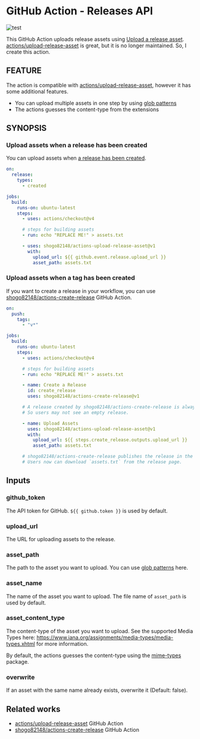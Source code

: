 # GitHub Action - Releases API

![test](https://github.com/shogo82148/actions-upload-release-asset/workflows/test/badge.svg)

This GitHub Action uploads release assets using [Upload a release asset](https://docs.github.com/en/rest/releases/assets?apiVersion=2022-11-28#upload-a-release-asset).
[actions/upload-release-asset] is great, but it is no longer maintained.
So, I create this action.

## FEATURE

The action is compatible with [actions/upload-release-asset],
however it has some additional features.

- You can upload multiple assets in one step by using [glob patterns](https://github.com/actions/toolkit/tree/master/packages/glob#patterns)
- The actions guesses the content-type from the extensions

## SYNOPSIS

### Upload assets when a release has been created

You can upload assets when [a release has been created](https://docs.github.com/en/actions/reference/events-that-trigger-workflows#release).

```yaml
on:
  release:
    types:
      - created

jobs:
  build:
    runs-on: ubuntu-latest
    steps:
      - uses: actions/checkout@v4

      # steps for building assets
      - run: echo "REPLACE ME!" > assets.txt

      - uses: shogo82148/actions-upload-release-asset@v1
        with:
          upload_url: ${{ github.event.release.upload_url }}
          asset_path: assets.txt
```

### Upload assets when a tag has been created

If you want to create a release in your workflow, you can use [shogo82148/actions-create-release] GitHub Action.

```yaml
on:
  push:
    tags:
      - "v*"

jobs:
  build:
    runs-on: ubuntu-latest
    steps:
      - uses: actions/checkout@v4

      # steps for building assets
      - run: echo "REPLACE ME!" > assets.txt

      - name: Create a Release
        id: create_release
        uses: shogo82148/actions-create-release@v1

      # A release created by shogo82148/actions-create-release is alway draft here.
      # So users may not see an empty release.

      - name: Upload Assets
        uses: shogo82148/actions-upload-release-asset@v1
        with:
          upload_url: ${{ steps.create_release.outputs.upload_url }}
          asset_path: assets.txt

      # shogo82148/actions-create-release publishes the release in the end of the job.
      # Users now can download `assets.txt` from the release page.
```

## Inputs

### github_token

The API token for GitHub.
`${{ github.token }}` is used by default.

### upload_url

The URL for uploading assets to the release.

### asset_path

The path to the asset you want to upload.
You can use [glob patterns](https://github.com/actions/toolkit/tree/master/packages/glob#patterns) here.

### asset_name

The name of the asset you want to upload.
The file name of `asset_path` is used by default.

### asset_content_type

The content-type of the asset you want to upload.
See the supported Media Types here: https://www.iana.org/assignments/media-types/media-types.xhtml for more information.

By default, the actions guesses the content-type using the [mime-types](https://www.npmjs.com/package/mime-types) package.

### overwrite

If an asset with the same name already exists, overwrite it (Default: false).

## Related works

- [actions/upload-release-asset] GitHub Action
- [shogo82148/actions-create-release] GitHub Action

[actions/upload-release-asset]: https://github.com/actions/upload-release-asset
[shogo82148/actions-create-release]: https://github.com/shogo82148/actions-create-release
